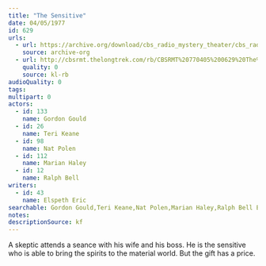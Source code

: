 ```yaml
---
title: "The Sensitive"
date: 04/05/1977
id: 629
urls: 
  - url: https://archive.org/download/cbs_radio_mystery_theater/cbs_radio_mystery_theater-0601-0650.zip/cbs_radio_mystery_theater-0601-0650%2Fcbsrmt_0629_the_sensitive.mp3
    source: archive-org
  - url: http://cbsrmt.thelongtrek.com/rb/CBSRMT%20770405%200629%20The%20Sensitive_wbbm_rb.mp3
    quality: 0
    source: kl-rb
audioQuality: 0
tags: 
multipart: 0
actors:  
  - id: 133
    name: Gordon Gould  
  - id: 26
    name: Teri Keane  
  - id: 98
    name: Nat Polen  
  - id: 112
    name: Marian Haley  
  - id: 12
    name: Ralph Bell
writers:  
  - id: 43
    name: Elspeth Eric
searchable: Gordon Gould,Teri Keane,Nat Polen,Marian Haley,Ralph Bell Elspeth Eric
notes: 
descriptionSource: kf
---
```

A skeptic attends a seance with his wife and his boss. He is the sensitive who is able to bring the spirits to the material world. But the gift has a price.